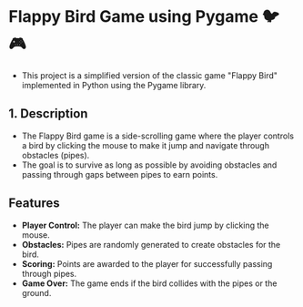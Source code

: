 # Flappy Bird Game using Pygame 🐦🎮
- This project is a simplified version of the classic game "Flappy Bird" implemented in Python using the Pygame library.

## 1. Description

- The Flappy Bird game is a side-scrolling game where the player controls a bird by clicking the mouse to make it jump and navigate through obstacles (pipes).
- The goal is to survive as long as possible by avoiding obstacles and passing through gaps between pipes to earn points.

## Features

- **Player Control:** The player can make the bird jump by clicking the mouse.
- **Obstacles:** Pipes are randomly generated to create obstacles for the bird.
- **Scoring:** Points are awarded to the player for successfully passing through pipes.
- **Game Over:** The game ends if the bird collides with the pipes or the ground.

